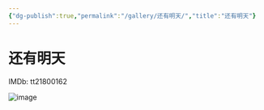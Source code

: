 ```yaml
---
{"dg-publish":true,"permalink":"/gallery/还有明天/","title":"还有明天"}
---
```



# 还有明天

IMDb: tt21800162

![image](https://img9.doubanio.com/view/photo/s_ratio_poster/public/p2918279456.webp)
